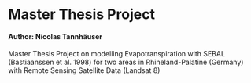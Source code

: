 # Master Thesis Project

#### Author: Nicolas Tannhäuser
Master Thesis Project on modelling Evapotranspiration with SEBAL (Bastiaanssen et al. 1998) for two areas in Rhineland-Palatine (Germany) with Remote Sensing Satellite Data (Landsat 8)
